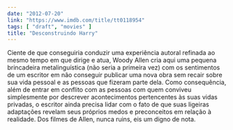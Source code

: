 ```yaml
---
date: "2012-07-20"
link: "https://www.imdb.com/title/tt0118954"
tags: [ "draft", "movies" ]
title: "Desconstruindo Harry"
---
```

Ciente de que conseguiria conduzir uma experiência autoral refinada ao mesmo tempo em que dirige e atua, Woody Allen cria aqui uma pequena brincadeira metalinguística (não seria a primeira vez) com os sentimentos de um escritor em não conseguir publicar uma nova obra sem recair sobre sua vida pessoal e as pessoas que fizeram parte dela. Como consequência, além de entrar em conflito com as pessoas com quem conviveu simplesmente por descrever acontecimentos pertencentes às suas vidas privadas, o escritor ainda precisa lidar com o fato de que suas ligeiras adaptações revelam seus próprios medos e preconceitos em relação à realidade. Dos filmes de Allen, nunca ruins, eis um digno de nota.

